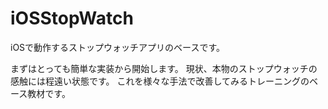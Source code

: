 iOSStopWatch
============

iOSで動作するストップウォッチアプリのベースです。

まずはとっても簡単な実装から開始します。
現状、本物のストップウォッチの感触には程遠い状態です。
これを様々な手法で改善してみるトレーニングのベース教材です。
